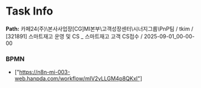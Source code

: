# Task Info

**Path:** 카페24(주)\본사사업장\[CG]MI본부\고객성장센터\시너지그룹\PnP팀 / tkim / [321891] 스마트재고 운영 및 CS _ 스마트재고 고객 CS접수 / 2025-09-01_00-00-00

### BPMN
- ["https://n8n-mi-003-web.hanpda.com/workflow/mIV2vLLGM4p8QKxI"]

